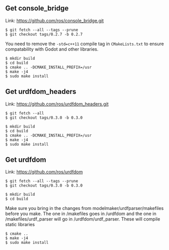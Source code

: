 ## Get console_bridge

Link: https://github.com/ros/console_bridge.git

```
$ git fetch --all --tags --prune
$ git checkout tags/0.2.7 -b 0.2.7
```

You need to remove the ```-std=c++11``` compile tag in ```CMakeLists.txt``` to ensure compatability with Godot and other libraries.

```
$ mkdir build
$ cd build
$ cmake .. -DCMAKE_INSTALL_PREFIX=/usr
$ make -j4
$ sudo make install
```

## Get urdfdom_headers

Link: https://github.com/ros/urdfdom_headers.git

```
$ git fetch --all
$ git checkout tags/0.3.0 -b 0.3.0
```

```
$ mkdir build
$ cd build
$ cmake .. -DCMAKE_INSTALL_PREFIX=/usr
$ make -j4
$ sudo make install
```

## Get urdfdom

Link: https://github.com/ros/urdfdom

```
$ git fetch --all --tags --prune
$ git checkout tags/0.3.0 -b 0.3.0
```

```
$ mkdir build
$ cd build
```

Make sure you bring in the changes from modelmaker/urdfparser/makefiles before you make.
The one in /makefiles goes in /urdfdom and the one in /makefiles/urdf_parser will go in /urdfdom/urdf_parser. These will compile static libraries

```
$ cmake ..
$ make -j4
$ sudo make install
```


